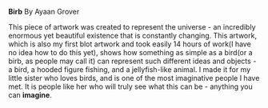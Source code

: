 **Birb**
By Ayaan Grover

This piece of artwork was created to represent the universe - an incredibly enormous yet beautiful existence that is constantly changing. This artwork, which is also my first blot artwork and took easily 14 hours of work(I have no idea how to do this yet), shows how something as simple as a bird(or a birb, as people may call it) can represent such different ideas and objects - a bird, a hooded figure fishing, and a jellyfish-like animal. I made it for my little sister who loves birds, and is one of the most imaginative people I have met. It is people like her who will truly see what this can be - anything you can **imagine**.
